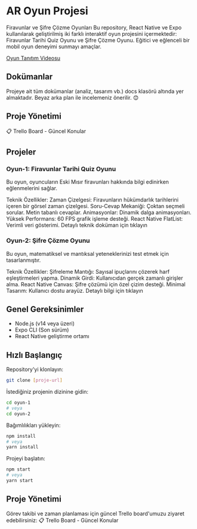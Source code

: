 # AR Oyun Projesi

Firavunlar ve Şifre Çözme Oyunları
Bu repository, React Native ve Expo kullanılarak geliştirilmiş iki farklı interaktif oyun projesini içermektedir: Firavunlar Tarihi Quiz Oyunu ve Şifre Çözme Oyunu. Eğitici ve eğlenceli bir mobil oyun deneyimi sunmayı amaçlar.

 [Oyun Tanıtım Videosu](https://youtube.com/shorts/yuTmxGDcQ-A?feature=share)

## Dokümanlar
Projeye ait tüm dokümanlar (analiz, tasarım vb.) docs klasörü altında yer almaktadır. Beyaz arka plan ile incelemeniz önerilir. 😊

## Proje Yönetimi
📋 Trello Board - Güncel Konular

## Projeler
### Oyun-1: Firavunlar Tarihi Quiz Oyunu
Bu oyun, oyuncuların Eski Mısır firavunları hakkında bilgi edinirken eğlenmelerini sağlar.

Teknik Özellikler:
Zaman Çizelgesi: Firavunların hükümdarlık tarihlerini içeren bir görsel zaman çizelgesi.
Soru-Cevap Mekaniği:
Çoktan seçmeli sorular.
Metin tabanlı cevaplar.
Animasyonlar:
Dinamik dalga animasyonları.
Yüksek Performans: 60 FPS grafik işleme desteği.
React Native FlatList: Verimli veri gösterimi.
Detaylı teknik doküman için tıklayın

### Oyun-2: Şifre Çözme Oyunu
Bu oyun, matematiksel ve mantıksal yeteneklerinizi test etmek için tasarlanmıştır.

Teknik Özellikler:
Şifreleme Mantığı:
Sayısal ipuçlarını çözerek harf eşleştirmeleri yapma.
Dinamik Girdi: Kullanıcıdan gerçek zamanlı girişler alma.
React Native Canvas: Şifre çözümü için özel çizim desteği.
Minimal Tasarım: Kullanıcı dostu arayüz.
Detaylı bilgi için tıklayın

## Genel Gereksinimler
- Node.js (v14 veya üzeri)
- Expo CLI (Son sürüm)
- React Native geliştirme ortamı

## Hızlı Başlangıç

 Repository'yi klonlayın:
```bash
git clone [proje-url]
```

 İstediğiniz projenin dizinine gidin:
```bash
cd oyun-1
# veya
cd oyun-2
```

 Bağımlılıkları yükleyin:
```bash
npm install
# veya
yarn install
```

 Projeyi başlatın:
```bash
npm start
# veya
yarn start
```

## Proje Yönetimi
Görev takibi ve zaman planlaması için güncel Trello board'umuzu ziyaret edebilirsiniz: 📋 Trello Board - Güncel Konular
